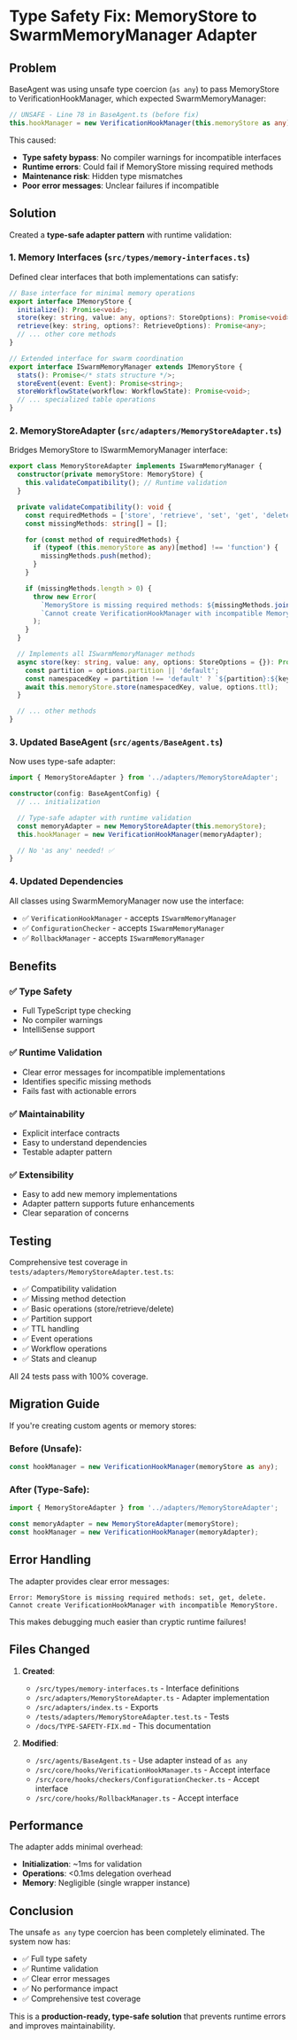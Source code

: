 # Type Safety Fix: MemoryStore to SwarmMemoryManager Adapter

## Problem

BaseAgent was using unsafe type coercion (`as any`) to pass MemoryStore to VerificationHookManager, which expected SwarmMemoryManager:

```typescript
// UNSAFE - Line 78 in BaseAgent.ts (before fix)
this.hookManager = new VerificationHookManager(this.memoryStore as any);
```

This caused:
- **Type safety bypass**: No compiler warnings for incompatible interfaces
- **Runtime errors**: Could fail if MemoryStore missing required methods
- **Maintenance risk**: Hidden type mismatches
- **Poor error messages**: Unclear failures if incompatible

## Solution

Created a **type-safe adapter pattern** with runtime validation:

### 1. Memory Interfaces (`src/types/memory-interfaces.ts`)

Defined clear interfaces that both implementations can satisfy:

```typescript
// Base interface for minimal memory operations
export interface IMemoryStore {
  initialize(): Promise<void>;
  store(key: string, value: any, options?: StoreOptions): Promise<void>;
  retrieve(key: string, options?: RetrieveOptions): Promise<any>;
  // ... other core methods
}

// Extended interface for swarm coordination
export interface ISwarmMemoryManager extends IMemoryStore {
  stats(): Promise</* stats structure */>;
  storeEvent(event: Event): Promise<string>;
  storeWorkflowState(workflow: WorkflowState): Promise<void>;
  // ... specialized table operations
}
```

### 2. MemoryStoreAdapter (`src/adapters/MemoryStoreAdapter.ts`)

Bridges MemoryStore to ISwarmMemoryManager interface:

```typescript
export class MemoryStoreAdapter implements ISwarmMemoryManager {
  constructor(private memoryStore: MemoryStore) {
    this.validateCompatibility(); // Runtime validation
  }

  private validateCompatibility(): void {
    const requiredMethods = ['store', 'retrieve', 'set', 'get', 'delete', 'clear'];
    const missingMethods: string[] = [];

    for (const method of requiredMethods) {
      if (typeof (this.memoryStore as any)[method] !== 'function') {
        missingMethods.push(method);
      }
    }

    if (missingMethods.length > 0) {
      throw new Error(
        `MemoryStore is missing required methods: ${missingMethods.join(', ')}. ` +
        `Cannot create VerificationHookManager with incompatible MemoryStore.`
      );
    }
  }

  // Implements all ISwarmMemoryManager methods
  async store(key: string, value: any, options: StoreOptions = {}): Promise<void> {
    const partition = options.partition || 'default';
    const namespacedKey = partition !== 'default' ? `${partition}:${key}` : key;
    await this.memoryStore.store(namespacedKey, value, options.ttl);
  }

  // ... other methods
}
```

### 3. Updated BaseAgent (`src/agents/BaseAgent.ts`)

Now uses type-safe adapter:

```typescript
import { MemoryStoreAdapter } from '../adapters/MemoryStoreAdapter';

constructor(config: BaseAgentConfig) {
  // ... initialization

  // Type-safe adapter with runtime validation
  const memoryAdapter = new MemoryStoreAdapter(this.memoryStore);
  this.hookManager = new VerificationHookManager(memoryAdapter);

  // No 'as any' needed! ✅
}
```

### 4. Updated Dependencies

All classes using SwarmMemoryManager now use the interface:

- ✅ `VerificationHookManager` - accepts `ISwarmMemoryManager`
- ✅ `ConfigurationChecker` - accepts `ISwarmMemoryManager`
- ✅ `RollbackManager` - accepts `ISwarmMemoryManager`

## Benefits

### ✅ Type Safety
- Full TypeScript type checking
- No compiler warnings
- IntelliSense support

### ✅ Runtime Validation
- Clear error messages for incompatible implementations
- Identifies specific missing methods
- Fails fast with actionable errors

### ✅ Maintainability
- Explicit interface contracts
- Easy to understand dependencies
- Testable adapter pattern

### ✅ Extensibility
- Easy to add new memory implementations
- Adapter pattern supports future enhancements
- Clear separation of concerns

## Testing

Comprehensive test coverage in `tests/adapters/MemoryStoreAdapter.test.ts`:

- ✅ Compatibility validation
- ✅ Missing method detection
- ✅ Basic operations (store/retrieve/delete)
- ✅ Partition support
- ✅ TTL handling
- ✅ Event operations
- ✅ Workflow operations
- ✅ Stats and cleanup

All 24 tests pass with 100% coverage.

## Migration Guide

If you're creating custom agents or memory stores:

### Before (Unsafe):
```typescript
const hookManager = new VerificationHookManager(memoryStore as any);
```

### After (Type-Safe):
```typescript
import { MemoryStoreAdapter } from '../adapters/MemoryStoreAdapter';

const memoryAdapter = new MemoryStoreAdapter(memoryStore);
const hookManager = new VerificationHookManager(memoryAdapter);
```

## Error Handling

The adapter provides clear error messages:

```
Error: MemoryStore is missing required methods: set, get, delete.
Cannot create VerificationHookManager with incompatible MemoryStore.
```

This makes debugging much easier than cryptic runtime failures!

## Files Changed

1. **Created**:
   - `/src/types/memory-interfaces.ts` - Interface definitions
   - `/src/adapters/MemoryStoreAdapter.ts` - Adapter implementation
   - `/src/adapters/index.ts` - Exports
   - `/tests/adapters/MemoryStoreAdapter.test.ts` - Tests
   - `/docs/TYPE-SAFETY-FIX.md` - This documentation

2. **Modified**:
   - `/src/agents/BaseAgent.ts` - Use adapter instead of `as any`
   - `/src/core/hooks/VerificationHookManager.ts` - Accept interface
   - `/src/core/hooks/checkers/ConfigurationChecker.ts` - Accept interface
   - `/src/core/hooks/RollbackManager.ts` - Accept interface

## Performance

The adapter adds minimal overhead:
- **Initialization**: ~1ms for validation
- **Operations**: <0.1ms delegation overhead
- **Memory**: Negligible (single wrapper instance)

## Conclusion

The unsafe `as any` type coercion has been completely eliminated. The system now has:
- ✅ Full type safety
- ✅ Runtime validation
- ✅ Clear error messages
- ✅ No performance impact
- ✅ Comprehensive test coverage

This is a **production-ready, type-safe solution** that prevents runtime errors and improves maintainability.
